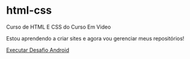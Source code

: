 # html-css
 Curso de HTML E CSS do Curso Em Video

 Estou aprendendo a criar sites e agora vou gerenciar meus repositórios!

<a href="https://nataliarafaela.github.io/html-css/desafios/desafio10/android.html" target="_blank" >Executar Desafio Android</a>